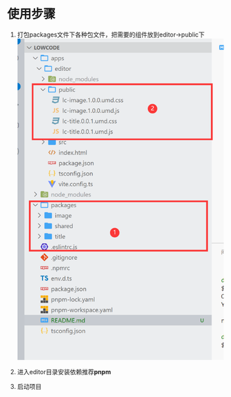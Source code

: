 <!--
 * @Author: lee
 * @Date: 2023-03-31 17:45:01
 * @LastEditTime: 2023-03-31 18:04:46
-->
# 使用步骤
1. 打包packages文件下各种包文件，把需要的组件放到editor->public下
![](apps/editor/static/example.png '示例')

2. 进入editor目录安装依赖推荐**pnpm**
3. 启动项目
